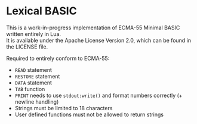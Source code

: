 Lexical BASIC
=============

This is a work-in-progress implementation of ECMA-55 Minimal BASIC written entirely in Lua.  
It is available under the Apache License Version 2.0, which can be found in the LICENSE file.

Required to entirely conform to ECMA-55:
- `READ` statement
- `RESTORE` statement
- `DATA` statement
- `TAB` function
- `PRINT` needs to use `stdout:write()` and format numbers correctly (+ newline handling)
- Strings must be limited to 18 characters
- User defined functions must not be allowed to return strings
